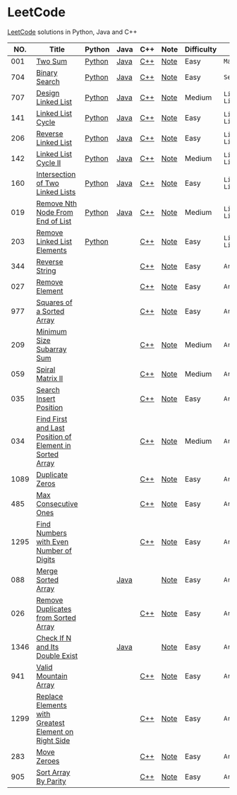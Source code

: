 # LeetCode
[LeetCode](https://leetcode.com/) solutions in Python, Java and C++

| NO.  | Title                                                        | Python                                                       | Java                                                         | C++                                                          | Note                                                         | Difficulty | Tag           |
| ---- | ------------------------------------------------------------ | ------------------------------------------------------------ | ------------------------------------------------------------ | ------------------------------------------------------------ | ------------------------------------------------------------ | ---------- | ------------- |
| 001  | [Two Sum](https://leetcode.com/problems/two-sum)             | [Python](001.%20Two%20Sum/solution.py)                       | [Java](001.%20Two%20Sum/solution.java)                       | [C++](001.%20Two%20Sum/solution.cpp)                         | [Note](001.%20Two%20Sum)                                     | Easy       | `Mapping`     |
| 704  | [Binary Search](https://leetcode.com/problems/binary-search/) | [Python](704.%20Binary%20Search/solution.py)                 | [Java](704.%20Binary%20Search/solution.java)                 | [C++](704.%20Binary%20Search/solution.cpp)                   | [Note](704.%20Binary%20Search)                               | Easy       | `Serching`    |
| 707  | [Design Linked List](https://leetcode.com/problems/design-linked-list/) | [Python](707.%20Design%20Linked%20List/solution.py)          | [Java](707.%20Design%20Linked%20List/solution.java)          | [C++](707.%20Design%20Linked%20List/solution.cpp)            | [Note](707.%20Design%20Linked%20List)                        | Medium     | `Linked List` |
| 141  | [Linked List Cycle](https://leetcode.com/problems/linked-list-cycle/) | [Python](141.%20Linked%20List%20Cycle/solution.py)           | [Java](141.%20Linked%20List%20Cycle/solution.java)           | [C++](141.%20Linked%20List%20Cycle/solution.cpp)             | [Note](141.%20Linked%20List%20Cycle)                         | Easy       | `Linked List` |
| 206  | [Reverse Linked List](https://leetcode.com/problems/reverse-linked-list/) | [Python](206.%20Reverse%20Linked%20List/solution.py)         | [Java](206.%20Reverse%20Linked%20List/solution.java)         | [C++](206.%20Reverse%20Linked%20List/solution.cpp)           | [Note](206.%20Reverse%20Linked%20List)                       | Easy       | `Linked List` |
| 142  | [Linked List Cycle II](https://leetcode.com/problems/linked-list-cycle-ii/) | [Python](142.%20Linked%20List%20Cycle%20II/solution.py)      | [Java](142.%20Linked%20List%20Cycle%20II/solution.java)      | [C++](142.%20Linked%20List%20Cycle%20II/solution.cpp)        | [Note](142.%20Linked%20List%20Cycle%20II)                    | Medium     | `Linked List` |
| 160  | [Intersection of Two Linked Lists](https://leetcode.com/problems/intersection-of-two-linked-lists/) | [Python](160.%20Intersection%20of%20Two%20Linked%20Lists/solution.py) | [Java](160.%20Intersection%20of%20Two%20Linked%20Lists/solution.java) | [C++](160.%20Intersection%20of%20Two%20Linked%20Lists/solution.cpp) | [Note](160.%20Intersection%20of%20Two%20Linked%20Lists)      | Easy       | `Linked List` |
| 019  | [Remove Nth Node From End of List](https://leetcode.com/problems/remove-nth-node-from-end-of-list/) | [Python](019.%20Remove%20Nth%20Node%20From%20End%20of%20List/solution.py) | [Java](019.%20Remove%20Nth%20Node%20From%20End%20of%20List/solution.java) | [C++](019.%20Remove%20Nth%20Node%20From%20End%20of%20List/solution.cpp) | [Note](019.%20Remove%20Nth%20Node%20From%20End%20of%20List)  | Medium     | `Linked List` |
| 203  | [Remove Linked List Elements](https://leetcode.com/problems/remove-linked-list-elements/) | [Python](203.%20Remove%20Linked%20List%20Elements/solution.py) |                                                              | [C++](203.%20Remove%20Linked%20List%20Elements/solution.cpp) | [Note](203.%20Remove%20Linked%20List%20Elements)             | Easy       | `Linked List` |
| 344  | [Reverse String](https://leetcode.com/problems/reverse-string/) |                                                              |                                                              | [C++](344.%20Reverse%20String/solution.cpp)                  | [Note](344.%20Reverse%20String)                              | Easy       | `Array`       |
| 027  | [Remove Element](https://leetcode.com/problems/remove-element/) |                                                              |                                                              | [C++](027.%20Remove%20Element/solution.cpp)                  | [Note](027.%20Remove%20Element)                              | Easy       | `Array`       |
| 977  | [Squares of a Sorted Array](https://leetcode.com/problems/squares-of-a-sorted-array/) |                                                              |                                                              | [C++](977.%20Squares%20of%20a%20Sorted%20Array/solution.cpp) | [Note](977.%20Squares%20of%20a%20Sorted%20Array)             | Easy       | `Array`       |
| 209  | [Minimum Size Subarray Sum](https://leetcode.com/problems/minimum-size-subarray-sum/) |                                                              |                                                              | [C++](209.%20Minimum%20Size%20Subarray%20Sum/solution.cpp)   | [Note](209.%20Minimum%20Size%20Subarray%20Sum)               | Medium     | `Array`       |
| 059  | [Spiral Matrix II](https://leetcode.com/problems/spiral-matrix-ii/) |                                                              |                                                              | [C++](059.%20Spiral%20Matrix%20II/solution.cpp)              | [Note](059.%20Spiral%20Matrix%20II)                          | Medium     | `Array`       |
| 035  | [Search Insert Position](https://leetcode.com/problems/search-insert-position/) |                                                              |                                                              | [C++](035.%20Search%20Insert%20Position/solution.cpp)        | [Note](035.%20Search%20Insert%20Position)                    | Easy       | `Array`       |
| 034  | [Find First and Last Position of Element in Sorted Array](https://leetcode.com/problems/find-first-and-last-position-of-element-in-sorted-array/) |                                                              |                                                              | [C++](034.%20Find%20First%20and%20Last%20Position%20of%20Element%20in%20Sorted%20Array/solution.cpp) | [Note](034.%20Find%20First%20and%20Last%20Position%20of%20Element%20in%20Sorted%20Array) | Medium     | `Array`       |
| 1089 | [Duplicate Zeros](https://leetcode.com/problems/duplicate-zeros/) |                                                              |                                                              | [C++](1089.%20Duplicate%20Zeros/solution.cpp)                | [Note](1089.%20Duplicate%20Zeros)                            | Easy       | `Array`       |
| 485  | [Max Consecutive Ones](https://leetcode.com/problems/max-consecutive-ones/) |                                                              |                                                              | [C++](485.%20Max%20Consecutive%20Ones/solution.cpp)          | [Note](485.%20Max%20Consecutive%20Ones)                      | Easy       | `Array`       |
| 1295 | [Find Numbers with Even Number of Digits](https://leetcode.com/problems/find-numbers-with-even-number-of-digits/) |                                                              |                                                              | [C++](1295.%20Find%20Numbers%20with%20Even%20Number%20of%20Digits/solution.cpp) | [Note](1295.%20Find%20Numbers%20with%20Even%20Number%20of%20Digits) | Easy       | `Array`       |
| 088  | [Merge Sorted Array](https://leetcode.com/problems/merge-sorted-array/) |                                                              | [Java](088.%20Merge%20Sorted%20Array/solution.java)          |                                                              | [Note](088.%20Merge%20Sorted%20Array)                        | Easy       | `Array`       |
| 026  | [Remove Duplicates from Sorted Array](https://leetcode.com/problems/remove-duplicates-from-sorted-array/) |                                                              |                                                              | [C++](026.%20Remove%20Duplicates%20from%20Sorted%20Array/solution.cpp) | [Note](026.%20Remove%20Duplicates%20from%20Sorted%20Arrayy)  | Easy       | `Array`       |
| 1346 | [Check If N and Its Double Exist](https://leetcode.com/problems/check-if-n-and-its-double-exist/) |                                                              | [Java](1346.%20Check%20If%20N%20and%20Its%20Double%20Exist/solution.java) |                                                              | [Note](1346.%20Check%20If%20N%20and%20Its%20Double%20Exist)  | Easy       | `Array`       |
| 941  | [Valid Mountain Array](https://leetcode.com/problems/valid-mountain-array/) |                                                              |                                                              | [C++](941.%20Valid%20Mountain%20Array/solution.cpp)          | [Note](941.%20Valid%20Mountain%20Array)                      | Easy       | `Array`       |
| 1299 | [Replace Elements with Greatest Element on Right Side](https://leetcode.com/problems/replace-elements-with-greatest-element-on-right-side//) |                                                              |                                                              | [C++](1299.%20Replace%20Elements%20with%20Greatest%20Element%20on%20Right%20Side/solution.cpp) | [Note](1299.%20Replace%20Elements%20with%20Greatest%20Element%20on%20Right%20Side) | Easy       | `Array`       |
| 283  | [Move Zeroes](https://leetcode.com/problems/move-zeroes/)    |                                                              |                                                              | [C++](283.%20Move%20Zeroes/solution.cpp)                     | [Note](283.%20Move%20Zeroes)                                 | Easy       | `Array`       |
| 905  | [Sort Array By Parity](https://leetcode.com/problems/sort-array-by-parity/) |                                                              |                                                              | [C++](905.%20Sort%20Array%20By%20Parity/solution.cpp)        | [Note](905.%20Sort%20Array%20By%20Parity)                    | Easy       | `Array`       |

